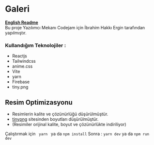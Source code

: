# Galeri
[**English Readme**](https://github.com/06ergin06/codejam-gallery/blob/main/README.eng.md) <br>
Bu proje Yazılımcı Mekanı Codejam için İbrahim Hakkı Ergin tarafından yapılmıştır.

### Kullandığım Teknolojiler : 
- Reactjs
- Tailwindcss
- anime.css
- Vite
- yarn
- Firebase
- tiny.png
## Resim Optimizasyonu
- Resimlerin kalite ve çözünürlüğü düşürülmüştür.
- [tinypng](https://tinypng.com/) sitesinden boyutları düşürülmüştür.
- (Resimiler orijinal kalite, boyut ve çözünürlükte indiriliyor)

Çalıştırmak için 
<code> yarn </code>
ya da 
<code>npm install</code>
Sonra : 
<code>yarn dev</code>
ya da 
<code>npm run dev</code>
